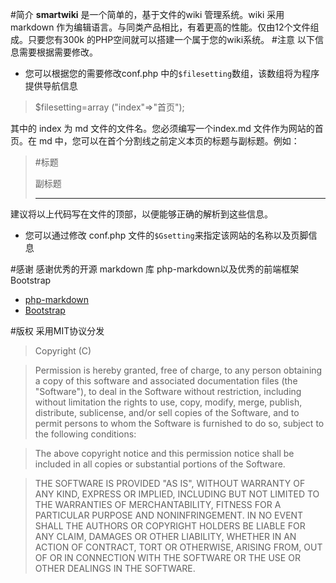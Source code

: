 #简介
**smartwiki** 是一个简单的，基于文件的wiki 管理系统。wiki 采用 markdown 作为编辑语言。与同类产品相比，有着更高的性能。仅由12个文件组成。只要您有300k 的PHP空间就可以搭建一个属于您的wiki系统。
#注意
以下信息需要根据需要修改。
* 您可以根据您的需要修改conf.php 中的<code>$filesetting</code>数组，该数组将为程序提供导航信息

>$filesetting=array ("index"=>"首页");

其中的 index 为 md 文件的文件名。您必须编写一个index.md 文件作为网站的首页。在 md 中，您可以在首个分割线之前定义本页的标题与副标题。例如：
>#标题
>
>副标题
>
>***
建议将以上代码写在文件的顶部，以便能够正确的解析到这些信息。
* 您可以通过修改 conf.php 文件的<code>$Gsetting</code>来指定该网站的名称以及页脚信息

#感谢
感谢优秀的开源 markdown 库 php-markdown以及优秀的前端框架 Bootstrap

* [php-markdown](https://github.com/michelf/php-markdown)
* [Bootstrap](https://github.com/twbs/bootstrap)

#版权
采用MIT协议分发

>Copyright (C) <year> <copyright holders>

>Permission is hereby granted, free of charge, to any person obtaining a copy of this software and associated documentation files (the "Software"), to deal in the Software without restriction, including without limitation the rights to use, copy, modify, merge, publish, distribute, sublicense, and/or sell copies of the Software, and to permit persons to whom the Software is furnished to do so, subject to the following conditions:

>The above copyright notice and this permission notice shall be included in all copies or substantial portions of the Software.

>THE SOFTWARE IS PROVIDED "AS IS", WITHOUT WARRANTY OF ANY KIND, EXPRESS OR IMPLIED, INCLUDING BUT NOT LIMITED TO THE WARRANTIES OF MERCHANTABILITY, FITNESS FOR A PARTICULAR PURPOSE AND NONINFRINGEMENT. IN NO EVENT SHALL THE AUTHORS OR COPYRIGHT HOLDERS BE LIABLE FOR ANY CLAIM, DAMAGES OR OTHER LIABILITY, WHETHER IN AN ACTION OF CONTRACT, TORT OR OTHERWISE, ARISING FROM, OUT OF OR IN CONNECTION WITH THE SOFTWARE OR THE USE OR OTHER DEALINGS IN THE SOFTWARE.

